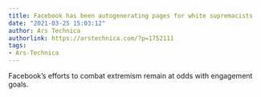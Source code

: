 ```yaml
---
title: Facebook has been autogenerating pages for white supremacists
date: "2021-03-25 15:03:12"
author: Ars Technica
authorlink: https://arstechnica.com/?p=1752111
tags:
- Ars-Technica
---
```

Facebook’s efforts to combat extremism remain at odds with engagement goals.